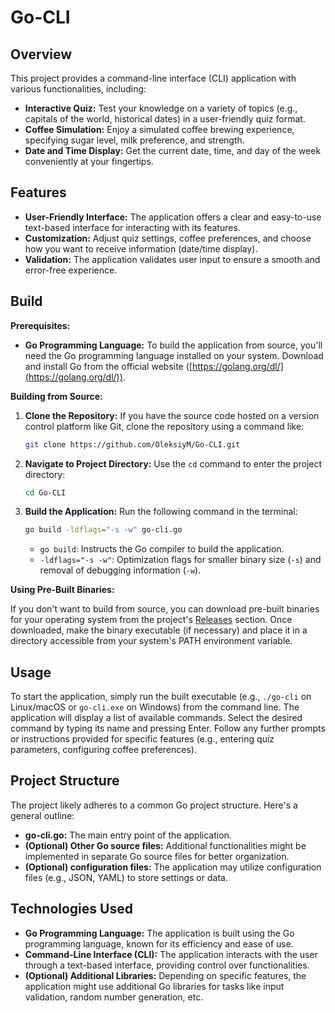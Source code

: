 # Go-CLI 

## Overview

This project provides a command-line interface (CLI) application with various functionalities, including:

* **Interactive Quiz:** Test your knowledge on a variety of topics (e.g., capitals of the world, historical dates) in a user-friendly quiz format.
* **Coffee Simulation:** Enjoy a simulated coffee brewing experience, specifying sugar level, milk preference, and strength.
* **Date and Time Display:** Get the current date, time, and day of the week conveniently at your fingertips.

## Features

* **User-Friendly Interface:** The application offers a clear and easy-to-use text-based interface for interacting with its features.
* **Customization:** Adjust quiz settings, coffee preferences, and choose how you want to receive information (date/time display).
* **Validation:** The application validates user input to ensure a smooth and error-free experience.

## Build

**Prerequisites:**

* **Go Programming Language:** To build the application from source, you'll need the Go programming language installed on your system. Download and install Go from the official website ([https://golang.org/dl/](https://golang.org/dl/)).

**Building from Source:**

1. **Clone the Repository:** If you have the source code hosted on a version control platform like Git, clone the repository using a command like:

   ```bash
   git clone https://github.com/OleksiyM/Go-CLI.git
   ```

2. **Navigate to Project Directory:** Use the `cd` command to enter the project directory:

   ```bash
   cd Go-CLI
   ```

3. **Build the Application:** Run the following command in the terminal:

   ```bash
   go build -ldflags="-s -w" go-cli.go
   ```

    - `go build`: Instructs the Go compiler to build the application.
    - `-ldflags="-s -w"`: Optimization flags for smaller binary size (`-s`) and removal of debugging information (`-w`).

**Using Pre-Built Binaries:**

If you don't want to build from source, you can download pre-built binaries for your operating system from the project's [Releases](https://github.com/OleksiyM/Go-CLI/releases) section. Once downloaded, make the binary executable (if necessary) and place it in a directory accessible from your system's PATH environment variable.

## Usage

To start the application, simply run the built executable (e.g., `./go-cli` on Linux/macOS or `go-cli.exe` on Windows) from the command line. The application will display a list of available commands. Select the desired command by typing its name and pressing Enter. Follow any further prompts or instructions provided for specific features (e.g., entering quiz parameters, configuring coffee preferences).

## Project Structure

The project likely adheres to a common Go project structure. Here's a general outline:

- **go-cli.go:** The main entry point of the application.
- **(Optional) Other Go source files:** Additional functionalities might be implemented in separate Go source files for better organization.
- **(Optional) configuration files:** The application may utilize configuration files (e.g., JSON, YAML) to store settings or data.

## Technologies Used

* **Go Programming Language:** The application is built using the Go programming language, known for its efficiency and ease of use.
* **Command-Line Interface (CLI):** The application interacts with the user through a text-based interface, providing control over functionalities.
* **(Optional) Additional Libraries:** Depending on specific features, the application might use additional Go libraries for tasks like input validation, random number generation, etc.
